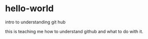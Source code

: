 # hello-world
intro to understanding git hub

this is teaching me how to understand github and what to do with it.
